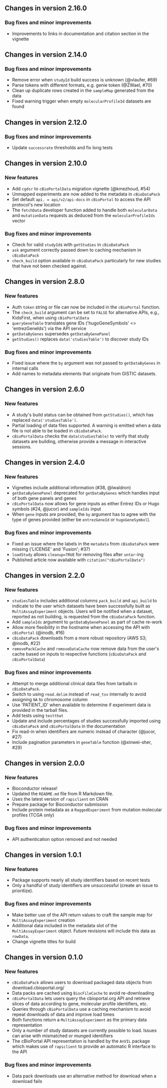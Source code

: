 ## Changes in version 2.16.0

### Bug fixes and minor improvements

* Improvements to links in documentation and citation section in the vignette

## Changes in version 2.14.0

### Bug fixes and minor improvements

* Remove error when `studyId` build success is unknown (@vlaufer, #69)
* Parse tokens with different formats, e.g. genie token (@ZWael, #70)
* Clean up duplicate rows created in the `sampleMap` generated from the data
* Fixed warning trigger when empty `molecularProfileId` datasets are found

## Changes in version 2.12.0

### Bug fixes and minor improvements

* Update `successrate` thresholds and fix long tests

## Changes in version 2.10.0

### New features

* Add `cgdsr` to `cBioPortalData` migration vignette (@kmezhoud, #54)
* Unmapped experiments are now added to the metadata in `cBioDataPack`
* Set default `api. = api/v2/api-docs` in `cBioPortal` to access the API
protocol's new location 
* The `fetchData` developer function added to handle both `molecularData` and
`mutationData` requests as deduced from the `molecularProfileIds` vector

### Bug fixes and minor improvements

* Check for valid `studyId`s with `getStudies` in `cBioDataPack`
* `ask` argument correctly passed down to caching mechanism in `cBioDataPack`
* `check_build` option available in `cBioDataPack` particularly for new studies
that have not been checked against.

## Changes in version 2.8.0

### New features

* Auth `token` string or file can now be included in the `cBioPortal` function.
* The `check_build` argument can be set to `FALSE` for alternative APIs, e.g.,
KidsFirst, when using `cBioPortalData` 
* `queryGeneTable` translates gene IDs ('hugoGeneSymbols' <>
'entrezGeneIds') via the API service
* `getDataByGenes` supersedes `getDataByGenePanel`
* `getStudies()` replaces `data('studiesTable')` to discover study IDs

### Bug fixes and minor improvements

* Fixed issue where the `by` argument was not passed to `getDataByGenes` in
internal calls
* Add names to metadata elements that originate from GISTIC datasets.

## Changes in version 2.6.0

### New features

* A study's build status can be obtained from `getStudies()`, which has
replaced `data('studiesTable')`.
* Partial loading of data files supported. A warning is emitted when a
data file is not able to be loaded in `cBioDataPack`.
* `cBioPortalData` checks the `data(studiesTable)` to verify that study
datasets are building, otherwise provide a message in interactive sessions.

## Changes in version 2.4.0

### New features

* Vignettes include additional information (#38, @lwaldron)
* `getDataByGenePanel` deprecated for `getDataByGenes` which handles input
of both gene panels and genes
* `cBioPortalData` now allows for gene inputs as either Entrez IDs or Hugo
symbols (#24, @jucor) and `sampleIds` input
* When `gene` inputs are provided, the `by` argument has to agree with the type
of genes provided (either be `entrezGeneId` or `hugoGeneSymbol`).

### Bug fixes and minor improvements

* Fixed an issue where the labels in the `metadata` from  `cBioDataPack` were
missing ('LICENSE' and 'Fusion'; #37)
* `loadStudy` allows `cleanup=TRUE` for removing files after `untar`-ing
* Published article now available with `citation("cBioPortalData")`

## Changes in version 2.2.0

### New features

* `studiesTable` includes additional columns `pack_build` and `api_build` to
indicate to the user which datasets have been successfully built as
`MultiAssayExperiment` objects. Users will be notified when a dataset, reported
as not building, is requested from the `cBioDataPack` function.
* Add `sampleIds` argument to `getDataByGenePanel` as part of cache re-work
* Allow more flexibility in the hostname when accessing the API with
`cBioPortal` (@inodb, #16)
* `cBioDataPack` downloads from a more robust repository (AWS S3; @inodb, #22)
* `removePackCache` and `removeDataCache` now remove data from the user's
cache based on inputs to respective functions (`cBioDataPack` and
`cBioPortalData`)

### Bug fixes and minor improvements

* Attempt to merge additional clinical data files from tarballs in
`cBioDataPack`.
* Switch to using `read.delim` instead of `read_tsv` internally to avoid
assigning `NA` to chromosome column
* Use 'PATIENT_ID' when available to determine if experiment data is provided
in the tarball files.
* Add tests using `testthat`
* Update and include percentages of studies successfully imported using
`cBioDataPack` and `cBioPortalData` in the documentation
* Fix read-in when identifiers are numeric instead of character (@jucor, #27)
* Include pagination parameters in `geneTable` function (@xinwei-sher, #29)

## Changes in version 2.0.0

### New features

* Bioconductor release!
* Updated the `README.md` file from R Markdown file.
* Uses the latest version of `rapiclient` on CRAN
* Prepare package for Bioconductor submission
* Include protein metadata as a `RaggedExperiment` from mutation molecular
profiles (TCGA only)

### Bug fixes and minor improvements

* API authentication option removed and not needed

## Changes in version 1.0.1

### New features

* Package supports nearly all study identifiers based on recent tests
* Only a handful of study identifiers are unsuccessful (create an issue to
prioritize).

### Bug fixes and minor improvements

* Make better use of the API return values to craft the sample map for
`MultiAssayExperiment` creation
* Additional data included in the metadata slot of the `MultiAssayExperiment`
object. Future revisions will include this data as `rowData`.
* Change vignette titles for build

## Changes in version 0.1.0

### New features

* `cBioDataPack` allows users to download packaged data objects from
download.cbioportal.org/
* Data packs are cached using `BiocFileCache` to avoid re-downloading
* `cBioPortalData` lets users query the cbioportal.org API and retrieve slices
of data according to gene, molecular profile identifiers, etc.
* Queries through `cBioPortalData` use a caching mechanism to avoid repeat
downloads of data and improve load times
* Both functions return a `MultiAssayExperiment` as the primary data
representation
* Only a number of study datasets are currently possible to load. Issues
can arise with mismatched or munged identifiers
* The cBioPortal API representation is handled by the `AnVIL` package
which makes use of `rapiclient` to provide an automatic R interface to the API

### Bug fixes and minor improvements

* Data pack downloads use an alternative method for download when a download
fails
